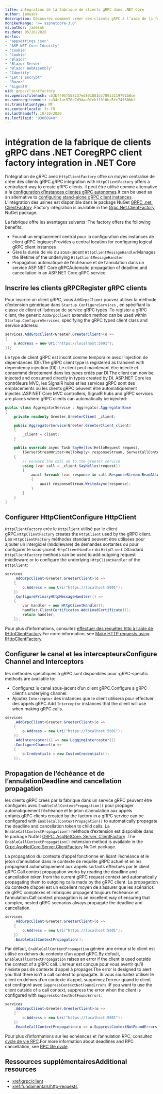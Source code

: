 ```yaml
---
title: intégration de la fabrique de clients gRPC dans .NET Core
author: jamesnk
description: Découvrez comment créer des clients gRPC à l’aide de la fabrique de clients.
monikerRange: '>= aspnetcore-3.0'
ms.author: jamesnk
ms.date: 05/26/2020
no-loc:
- 'appsettings.json'
- 'ASP.NET Core Identity'
- 'cookie'
- 'Cookie'
- 'Blazor'
- 'Blazor Server'
- 'Blazor WebAssembly'
- 'Identity'
- "Let's Encrypt"
- 'Razor'
- 'SignalR'
uid: grpc/clientfactory
ms.openlocfilehash: c63bf495f558237ed801881d378953119791b8ce
ms.sourcegitcommit: ca34c1ac578e7d3daa0febf1810ba5fc74f60bbf
ms.translationtype: MT
ms.contentlocale: fr-FR
ms.lasthandoff: 10/30/2020
ms.locfileid: "93060948"
---
```

# <a name="grpc-client-factory-integration-in-net-core"></a><span data-ttu-id="c35d2-103">intégration de la fabrique de clients gRPC dans .NET Core</span><span class="sxs-lookup"><span data-stu-id="c35d2-103">gRPC client factory integration in .NET Core</span></span>

<span data-ttu-id="c35d2-104">l’intégration de gRPC avec `HttpClientFactory` offre un moyen centralisé de créer des clients gRPC.</span><span class="sxs-lookup"><span data-stu-id="c35d2-104">gRPC integration with `HttpClientFactory` offers a centralized way to create gRPC clients.</span></span> <span data-ttu-id="c35d2-105">Il peut être utilisé comme alternative à la [configuration d’instances clientes gRPC autonomes](xref:grpc/client).</span><span class="sxs-lookup"><span data-stu-id="c35d2-105">It can be used as an alternative to [configuring stand-alone gRPC client instances](xref:grpc/client).</span></span> <span data-ttu-id="c35d2-106">L’intégration des usines est disponible dans le package NuGet [GRPC .net. ClientFactory](https://www.nuget.org/packages/Grpc.Net.ClientFactory) .</span><span class="sxs-lookup"><span data-stu-id="c35d2-106">Factory integration is available in the [Grpc.Net.ClientFactory](https://www.nuget.org/packages/Grpc.Net.ClientFactory) NuGet package.</span></span>

<span data-ttu-id="c35d2-107">La fabrique offre les avantages suivants :</span><span class="sxs-lookup"><span data-stu-id="c35d2-107">The factory offers the following benefits:</span></span>

* <span data-ttu-id="c35d2-108">Fournit un emplacement central pour la configuration des instances de client gRPC logiques</span><span class="sxs-lookup"><span data-stu-id="c35d2-108">Provides a central location for configuring logical gRPC client instances</span></span>
* <span data-ttu-id="c35d2-109">Gère la durée de vie du sous-jacent `HttpClientMessageHandler`</span><span class="sxs-lookup"><span data-stu-id="c35d2-109">Manages the lifetime of the underlying `HttpClientMessageHandler`</span></span>
* <span data-ttu-id="c35d2-110">Propagation automatique de l’échéance et de l’annulation dans un service ASP.NET Core gRPC</span><span class="sxs-lookup"><span data-stu-id="c35d2-110">Automatic propagation of deadline and cancellation in an ASP.NET Core gRPC service</span></span>

## <a name="register-grpc-clients"></a><span data-ttu-id="c35d2-111">Inscrire les clients gRPC</span><span class="sxs-lookup"><span data-stu-id="c35d2-111">Register gRPC clients</span></span>

<span data-ttu-id="c35d2-112">Pour inscrire un client gRPC, vous `AddGrpcClient` pouvez utiliser la méthode d’extension générique dans `Startup.ConfigureServices` , en spécifiant la classe de client et l’adresse de service gRPC typés :</span><span class="sxs-lookup"><span data-stu-id="c35d2-112">To register a gRPC client, the generic `AddGrpcClient` extension method can be used within `Startup.ConfigureServices`, specifying the gRPC typed client class and service address:</span></span>

```csharp
services.AddGrpcClient<Greeter.GreeterClient>(o =>
{
    o.Address = new Uri("https://localhost:5001");
});
```

<span data-ttu-id="c35d2-113">Le type de client gRPC est inscrit comme temporaire avec l’injection de dépendances (DI).</span><span class="sxs-lookup"><span data-stu-id="c35d2-113">The gRPC client type is registered as transient with dependency injection (DI).</span></span> <span data-ttu-id="c35d2-114">Le client peut maintenant être injecté et consommé directement dans les types créés par DI.</span><span class="sxs-lookup"><span data-stu-id="c35d2-114">The client can now be injected and consumed directly in types created by DI.</span></span> <span data-ttu-id="c35d2-115">ASP.NET Core les contrôleurs MVC, les SignalR hubs et les services gRPC sont des emplacements où les clients gRPC peuvent être automatiquement injectés :</span><span class="sxs-lookup"><span data-stu-id="c35d2-115">ASP.NET Core MVC controllers, SignalR hubs and gRPC services are places where gRPC clients can automatically be injected:</span></span>

```csharp
public class AggregatorService : Aggregator.AggregatorBase
{
    private readonly Greeter.GreeterClient _client;

    public AggregatorService(Greeter.GreeterClient client)
    {
        _client = client;
    }

    public override async Task SayHellos(HelloRequest request,
        IServerStreamWriter<HelloReply> responseStream, ServerCallContext context)
    {
        // Forward the call on to the greeter service
        using (var call = _client.SayHellos(request))
        {
            await foreach (var response in call.ResponseStream.ReadAllAsync())
            {
                await responseStream.WriteAsync(response);
            }
        }
    }
}
```

## <a name="configure-httpclient"></a><span data-ttu-id="c35d2-116">Configurer HttpClient</span><span class="sxs-lookup"><span data-stu-id="c35d2-116">Configure HttpClient</span></span>

<span data-ttu-id="c35d2-117">`HttpClientFactory` crée le `HttpClient` utilisé par le client gRPC.</span><span class="sxs-lookup"><span data-stu-id="c35d2-117">`HttpClientFactory` creates the `HttpClient` used by the gRPC client.</span></span> <span data-ttu-id="c35d2-118">Les `HttpClientFactory` méthodes standard peuvent être utilisées pour ajouter un intergiciel (middleware) de demandes sortantes ou pour configurer le sous-jacent `HttpClientHandler` du `HttpClient` :</span><span class="sxs-lookup"><span data-stu-id="c35d2-118">Standard `HttpClientFactory` methods can be used to add outgoing request middleware or to configure the underlying `HttpClientHandler` of the `HttpClient`:</span></span>

```csharp
services
    .AddGrpcClient<Greeter.GreeterClient>(o =>
    {
        o.Address = new Uri("https://localhost:5001");
    })
    .ConfigurePrimaryHttpMessageHandler(() =>
    {
        var handler = new HttpClientHandler();
        handler.ClientCertificates.Add(LoadCertificate());
        return handler;
    });
```

<span data-ttu-id="c35d2-119">Pour plus d’informations, consultez [effectuer des requêtes http à l’aide de IHttpClientFactory](xref:fundamentals/http-requests).</span><span class="sxs-lookup"><span data-stu-id="c35d2-119">For more information, see [Make HTTP requests using IHttpClientFactory](xref:fundamentals/http-requests).</span></span>

## <a name="configure-channel-and-interceptors"></a><span data-ttu-id="c35d2-120">Configurer le canal et les intercepteurs</span><span class="sxs-lookup"><span data-stu-id="c35d2-120">Configure Channel and Interceptors</span></span>

<span data-ttu-id="c35d2-121">les méthodes spécifiques à gRPC sont disponibles pour :</span><span class="sxs-lookup"><span data-stu-id="c35d2-121">gRPC-specific methods are available to:</span></span>

* <span data-ttu-id="c35d2-122">Configurez le canal sous-jacent d’un client gRPC.</span><span class="sxs-lookup"><span data-stu-id="c35d2-122">Configure a gRPC client's underlying channel.</span></span>
* <span data-ttu-id="c35d2-123">Ajoutez `Interceptor` des instances que le client utilisera pour effectuer des appels gRPC.</span><span class="sxs-lookup"><span data-stu-id="c35d2-123">Add `Interceptor` instances that the client will use when making gRPC calls.</span></span>

```csharp
services
    .AddGrpcClient<Greeter.GreeterClient>(o =>
    {
        o.Address = new Uri("https://localhost:5001");
    })
    .AddInterceptor(() => new LoggingInterceptor())
    .ConfigureChannel(o =>
    {
        o.Credentials = new CustomCredentials();
    });
```

## <a name="deadline-and-cancellation-propagation"></a><span data-ttu-id="c35d2-124">Propagation de l’échéance et de l’annulation</span><span class="sxs-lookup"><span data-stu-id="c35d2-124">Deadline and cancellation propagation</span></span>

<span data-ttu-id="c35d2-125">les clients gRPC créés par la fabrique dans un service gRPC peuvent être configurés avec `EnableCallContextPropagation()` pour propager automatiquement l’échéance et le jeton d’annulation aux appels enfants.</span><span class="sxs-lookup"><span data-stu-id="c35d2-125">gRPC clients created by the factory in a gRPC service can be configured with `EnableCallContextPropagation()` to automatically propagate the deadline and cancellation token to child calls.</span></span> <span data-ttu-id="c35d2-126">La `EnableCallContextPropagation()` méthode d’extension est disponible dans le package NuGet [GRPC. AspNetCore. Server. ClientFactory](https://www.nuget.org/packages/Grpc.AspNetCore.Server.ClientFactory) .</span><span class="sxs-lookup"><span data-stu-id="c35d2-126">The `EnableCallContextPropagation()` extension method is available in the [Grpc.AspNetCore.Server.ClientFactory](https://www.nuget.org/packages/Grpc.AspNetCore.Server.ClientFactory) NuGet package.</span></span>

<span data-ttu-id="c35d2-127">La propagation du contexte d’appel fonctionne en lisant l’échéance et le jeton d’annulation dans le contexte de requête gRPC actuel et en les propageant automatiquement aux appels sortants effectués par le client gRPC.</span><span class="sxs-lookup"><span data-stu-id="c35d2-127">Call context propagation works by reading the deadline and cancellation token from the current gRPC request context and automatically propagating them to outgoing calls made by the gRPC client.</span></span> <span data-ttu-id="c35d2-128">La propagation du contexte d’appel est un excellent moyen de s’assurer que les scénarios de gRPC complexes et imbriqués propagent toujours l’échéance et l’annulation.</span><span class="sxs-lookup"><span data-stu-id="c35d2-128">Call context propagation is an excellent way of ensuring that complex, nested gRPC scenarios always propagate the deadline and cancellation.</span></span>

```csharp
services
    .AddGrpcClient<Greeter.GreeterClient>(o =>
    {
        o.Address = new Uri("https://localhost:5001");
    })
    .EnableCallContextPropagation();
```

<span data-ttu-id="c35d2-129">Par défaut, `EnableCallContextPropagation` génère une erreur si le client est utilisé en dehors du contexte d’un appel gRPC.</span><span class="sxs-lookup"><span data-stu-id="c35d2-129">By default, `EnableCallContextPropagation` raises an error if the client is used outside the context of a gRPC call.</span></span> <span data-ttu-id="c35d2-130">L’erreur est conçue pour vous avertir qu’il n’existe pas de contexte d’appel à propager.</span><span class="sxs-lookup"><span data-stu-id="c35d2-130">The error is designed to alert you that there isn't a call context to propagate.</span></span> <span data-ttu-id="c35d2-131">Si vous souhaitez utiliser le client en dehors d’un contexte d’appel, supprimez l’erreur quand le client est configuré avec `SuppressContextNotFoundErrors` :</span><span class="sxs-lookup"><span data-stu-id="c35d2-131">If you want to use the client outside of a call context, suppress the error when the client is configured with `SuppressContextNotFoundErrors`:</span></span>

```csharp
services
    .AddGrpcClient<Greeter.GreeterClient>(o =>
    {
        o.Address = new Uri("https://localhost:5001");
    })
    .EnableCallContextPropagation(o => o.SuppressContextNotFoundErrors = true);
```

<span data-ttu-id="c35d2-132">Pour plus d’informations sur les échéances et l’annulation RPC, consultez [cycle de vie RPC](https://www.grpc.io/docs/guides/concepts/#rpc-life-cycle).</span><span class="sxs-lookup"><span data-stu-id="c35d2-132">For more information about deadlines and RPC cancellation, see [RPC life cycle](https://www.grpc.io/docs/guides/concepts/#rpc-life-cycle).</span></span>

## <a name="additional-resources"></a><span data-ttu-id="c35d2-133">Ressources supplémentaires</span><span class="sxs-lookup"><span data-stu-id="c35d2-133">Additional resources</span></span>

* <xref:grpc/client>
* <xref:fundamentals/http-requests>
